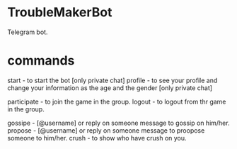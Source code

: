 # TroubleMakerBot
Telegram bot.



# commands

start - to start the bot [only private chat]
profile - to see your profile and change your information as the age and the gender [only private chat]

participate - to join the game in the group.
logout - to logout from thr game in the group.

gossipe - [@username] or reply on someone message to gossip on him/her.
propose - [@username] or reply on someone message to proopose someone to him/her.
crush - to show who have crush on you.
